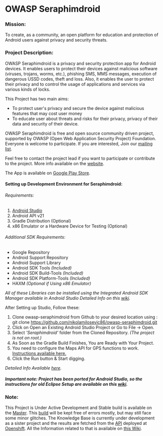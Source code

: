 OWASP Seraphimdroid
===================

### Mission:

To create, as a community, an open platform for education and protection of Android users against privacy and security threats.

### Project Description:

OWASP Seraphimdroid is a privacy and security protection app for Android devices. It enables users to protect their devices against malicious software (viruses, trojans, worms, etc.), phishing SMS, MMS messages, execution of dangerous USSD codes, theft and loss. Also, it enables the user to protect their privacy and to control the usage of applications and services via various kinds of locks.

This Project has two main aims:
* To protect user's privacy and secure the device against malicious features that may cost user money
* To educate user about threats and risks for their privacy, privacy of their data and security of their device.

OWASP Seraphimdroid is free and open source community driven project, supported by OWASP (Open Web Application Security Project) Foundation. Everyone is welcome to participate. If you are interested, Join our [mailing list](https://lists.owasp.org/mailman/listinfo/owasp_seraphimdroid_project).

Feel free to contact the project lead if you want to participate or contribute to the project.
More info available on the [website](https://www.owasp.org/index.php/OWASP_SeraphimDroid_Project).

The App is available on
[Google Play Store](https://play.google.com/store/apps/details?id=org.owasp.seraphimdroid).

#### Setting up Development Environment for Seraphimdroid:

###### Requirements:
  1. [Android Studio](https://developer.android.com/studio/intro/index.html)
  2. Android API v21
  3. Gradle Distribution (Optional)
  4. x86 Emulator or a Hardware Device for Testing (Optional)

###### Additional SDK Requirements:
* Google Repository
* Android Support Repository
* Android Support Library
* Android SDK Tools *(Included)*
* Android SDK Build-Tools *(Included)*
* Android SDK Platform-Tools *(Included)*
* HAXM *(Optional if Using x86 Emulator)*

*All of these Libraries can be installed using the Integrated Android SDK Manager available in Android Studio Detailed Info on this [wiki]().*

After Setting up Studio, Follow these:
  1. Clone owasp-seraphimdroid from Github to your desired location using :
            git clone https://github.com/nikolamilosevic86/owasp-seraphimdroid.git
  2. Click on Open an Existing Android Studio Project or Go to File -> Open.
  3. Select *'Seraphimdroid'* folder from the Cloned Repository. *(The project is not on root.)*
  4. As Soon as the Gradle Build Finishes, You are Ready with Your Project.
  5. You need to configure the Maps API for GPS functions to work. [Instructions  available here.](https://github.com/nikolamilosevic86/owasp-seraphimdroid/wiki/Setup-Maps-API-for-Seraphimdroid)
  6. Click the Run button & Start digging.

  *Detailed Info Available [here]().*

##### Important note: Project has been ported for Android Studio, so the instructions for old Eclipse Setup are available on this [wiki](https://github.com/nikolamilosevic86/owasp-seraphimdroid/wiki/How-to-set-up-Eclipse-for-project).

### Note:
This Project is Under Active Development and Stable build is available on the [Master](https://github.com/nikolamilosevic86/owasp-seraphimdroid/tree/master).
This [build](https://github.com/nikolamilosevic86/owasp-seraphimdroid/tree/gsoc) will be kept free of errors mostly, but may still face some minor glitches.
The Knowledge Base is currently under development as a sister project and the results are fetched from the [API](https://github.com/addiittya2006/owasp-educate) deployed at [Openshift](http://educate-seraphimdroid.rhcloud.com).
All the Information related to that is available on [this Wiki](https://github.com/addiittya2006/owasp-educate/wiki).
